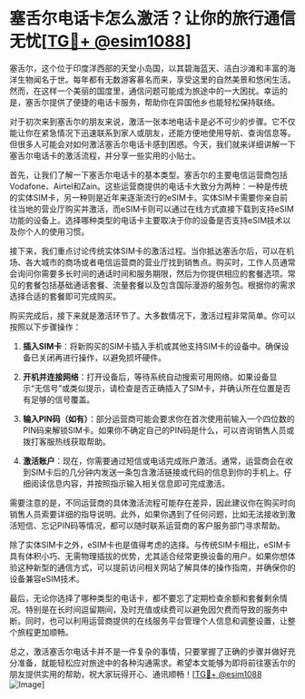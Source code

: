 # 塞舌尔电话卡怎么激活？让你的旅行通信无忧[[TG💪+ @esim1088](https://t.me/s/esim1088)]

塞舌尔，这个位于印度洋西部的天堂小岛国，以其碧海蓝天、洁白沙滩和丰富的海洋生物闻名于世。每年都有无数游客慕名而来，享受这里的自然美景和悠闲生活。然而，在这样一个美丽的国度里，通信问题可能成为旅途中的一大困扰。幸运的是，塞舌尔提供了便捷的电话卡服务，帮助你在异国他乡也能轻松保持联络。

对于初次来到塞舌尔的朋友来说，激活一张本地电话卡是必不可少的步骤。它不仅能让你在紧急情况下迅速联系到家人或朋友，还能方便地使用导航、查询信息等。但很多人可能会对如何激活塞舌尔电话卡感到困惑。今天，我们就来详细讲解一下塞舌尔电话卡的激活流程，并分享一些实用的小贴士。

首先，让我们了解一下塞舌尔电话卡的基本类型。塞舌尔的主要电信运营商包括Vodafone、Airtel和Zain。这些运营商提供的电话卡大致分为两种：一种是传统的实体SIM卡，另一种则是近年来逐渐流行的eSIM卡。实体SIM卡需要你亲自前往当地的营业厅购买并激活，而eSIM卡则可以通过在线方式直接下载到支持eSIM功能的设备上。选择哪种类型的电话卡主要取决于你的设备是否支持eSIM技术以及你个人的使用习惯。

接下来，我们重点讨论传统实体SIM卡的激活过程。当你抵达塞舌尔后，可以在机场、各大城市的商场或者电信运营商的营业厅找到销售点。购买时，工作人员通常会询问你需要多长时间的通话时间和服务期限，然后为你提供相应的套餐选项。常见的套餐包括基础通话套餐、流量套餐以及包含国际漫游的服务包。根据你的需求选择合适的套餐即可完成购买。

购买完成后，接下来就是激活环节了。大多数情况下，激活过程非常简单。你可以按照以下步骤操作：

1. **插入SIM卡**：将新购买的SIM卡插入手机或其他支持SIM卡的设备中。确保设备已关闭再进行操作，以避免损坏硬件。
   
2. **开机并连接网络**：打开设备后，等待系统自动搜索可用网络。如果设备显示“无信号”或类似提示，请检查是否正确插入了SIM卡，并确认所在位置是否有足够的信号覆盖。

3. **输入PIN码（如有）**：部分运营商可能会要求你在首次使用前输入一个四位数的PIN码来解锁SIM卡。如果你不确定自己的PIN码是什么，可以咨询销售人员或拨打客服热线获取帮助。

4. **激活账户**：现在，你需要通过短信或电话完成账户激活。通常，运营商会在收到SIM卡后的几分钟内发送一条包含激活链接或代码的信息到你的手机上。仔细阅读信息内容，并按照指示输入相关信息即可完成激活。

需要注意的是，不同运营商的具体激活流程可能存在差异，因此建议你在购买时向销售人员索要详细的指导说明。此外，如果你遇到了任何问题，比如无法接收到激活短信、忘记PIN码等情况，都可以随时联系运营商的客户服务部门寻求帮助。

除了实体SIM卡之外，eSIM卡也是值得考虑的选择。与传统SIM卡相比，eSIM卡具有体积小巧、无需物理插拔的优势，尤其适合经常更换设备的用户。如果你想体验这种新型的通信方式，可以提前访问相关网站了解具体的操作指南，并确保你的设备兼容eSIM技术。

最后，无论你选择了哪种类型的电话卡，都不要忘了定期检查余额和套餐剩余情况。特别是在长时间逗留期间，及时充值或续费可以避免因欠费而导致的服务中断。同时，也可以利用运营商提供的在线服务平台管理个人信息和调整设置，让整个旅程更加顺畅。

总之，激活塞舌尔电话卡并不是一件复杂的事情，只要掌握了正确的步骤并做好充分准备，就能轻松应对旅途中的各种沟通需求。希望本文能够为即将前往塞舌尔的朋友提供实用的帮助，祝大家玩得开心、通讯顺畅！[[TG💪+ @esim1088](https://t.me/s/esim1088) ![Image](https://i.postimg.cc/4NQfJmqS/Snipaste-2025-05-13-00-14-12.png)]